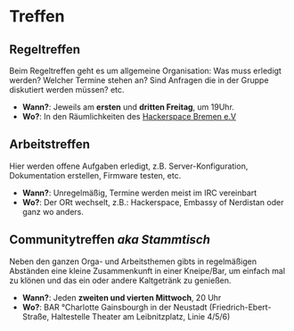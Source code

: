 # Treffen
## Regeltreffen

Beim Regeltreffen geht es um allgemeine Organisation: Was muss erledigt werden? Welcher Termine stehen an? Sind Anfragen die in der Gruppe diskutiert werden müssen? etc.

* __Wann?__: Jeweils am **ersten** und **dritten Freitag**, um 19Uhr.
* __Wo?__: In den Räumlichkeiten des [Hackerspace Bremen e.V](https://www.hackerspace-bremen.de/anfahrt/)

## Arbeitstreffen

Hier werden offene Aufgaben erledigt, z.B. Server-Konfiguration, Dokumentation erstellen, Firmware testen, etc.

* __Wann?__: Unregelmäßig, Termine werden meist im IRC vereinbart
* __Wo?__: Der ORt wechselt, z.B.: Hackerspace, Embassy of Nerdistan oder ganz wo anders.

## Communitytreffen _aka Stammtisch_

Neben den ganzen Orga- und Arbeitsthemen gibts in regelmäßigen Abständen eine kleine Zusammenkunft in einer Kneipe/Bar, um einfach mal zu klönen und das ein oder andere Kaltgetränk zu genießen.

* __Wann?__: Jeden **zweiten und vierten Mittwoch**, 20 Uhr
* __Wo?__: BAR °Charlotte Gainsbourgh in der Neustadt (Friedrich-Ebert-Straße, Haltestelle Theater am Leibnitzplatz, Linie 4/5/6)
